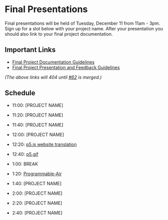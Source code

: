 # Final Presentations

Final presentations will be held of Tuesday, December 11 from 11am - 3pm. Sign up for a slot below with your project name. After your presentation you should also link to your final project documentation.

## Important Links
* [Final Project Documentation Guidelines](final-template.md)
* [Final Project Presentation and Feedback Guidelines](final-presentation.md)

_(The above links will 404 until [#62](https://github.com/Open-Source-Studio-at-ITP/Final-Projects/pull/62]) is merged.)_

## Schedule

* 11:00: [PROJECT NAME]
* 11:20: [PROJECT NAME]
* 11:40: [PROJECT NAME]
* 12:00: [PROJECT NAME]
* 12:20: [p5.js website translation](https://github.com/guillemontecinos/itp_fall_2018_open_source_studio/blob/master/final_project/documentation.md)
* 12:40: [p5.gif](https://github.com/WenheLI/p5.gif)

* 1:00: BREAK

* 1:20: [Programmable-Air](github.com/programmable-air)
* 1:40: [PROJECT NAME]
* 2:00: [PROJECT NAME]
* 2:20: [PROJECT NAME]
* 2:40: [PROJECT NAME]
